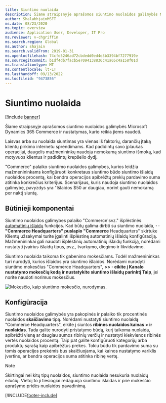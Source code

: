 ```yaml
---
title: Siuntimo nuolaida
description: Šiame straipsnyje aprašomos siuntimo nuolaidos galimybės Microsoft Dynamics 365 Commerce ir nustatymas, kurio reikia jiems naudoti.
author: ShalabhjainMSFT
ms.date: 08/23/2020
ms.topic: overview
audience: Application User, Developer, IT Pro
ms.reviewer: v-chgriffin
ms.search.region: Global
ms.author: shajain
ms.search.validFrom: 2019-01-31
ms.openlocfilehash: 74cfe5246ad72cbdedd0ed4e3b3394bf7277919e
ms.sourcegitcommit: b1df4db7facb5e7094138836c41a65c4a158f01d
ms.translationtype: MT
ms.contentlocale: lt-LT
ms.lasthandoff: 09/13/2022
ms.locfileid: "9473856"
---
```

# <a name="shipping-discount"></a>Siuntimo nuolaida

[!include [banner](includes/banner.md)]

Šiame straipsnyje aprašomos siuntimo nuolaidos galimybės Microsoft Dynamics 365 Commerce ir nustatymas, kurio reikia jiems naudoti.

Laisvas arba su nuolaida siuntimas yra vienas iš faktorių, darančių įtaką klientų pirkimo internetu sprendimams. Kad padidintų savo įplaukas operacijai, daugelis mažmenininkų naudoja nemokamą siuntimo išmoką, kad motyvuos klientus ir padidintų krepšelio dydį.

"Commerce" palaiko siuntimo nuolaidos galimybes, kurios leidžia mažmenininkams konfigūruoti konkretaus siuntimo būdo siuntimo išlaidų nuolaidos procentą, kai bendra operacijos apibrėžtų prekių pardavimo suma atitinka konkrečius kriterijus. Scenarijaus, kuris naudoja siuntimo nuolaidos galimybę, pavyzdys yra "Išlaidos $50 ar daugiau, norint gauti nemokamą per naktį siuntą.

## <a name="prerequisites"></a>Būtinieji komponentai

Siuntimo nuolaidos galimybes palaiko "Commerce'svz." išplėstinės [automatinių išlaidų](/dynamics365/unified-operations/retail/omni-auto-charges) funkcijos. Kad būtų galima dirbti su siuntimo nuolaida, **·** **·** **"Commerce Headquarters" puslapio "Commerce** Headquarters" skirtuke Klientų užsakymai turite įgalinti išplėstinę automatinių išlaidų konfigūraciją. Mažmenininkai gali naudoti išplėstinių automatinių išlaidų funkciją, norėdami nustatyti įvairius išlaidų tipus, pvz., tvarkymo, diegimo ir likvidavimo.

Siuntimo nuolaida taikoma tik gabenimo mokesčiams. Todėl mažmenininkas turi nurodyti, kurios išlaidos yra siuntimo išlaidos. Norėdami nurodyti siuntimo mokesčius "Commerce Headquarters", **\>\>** **·** **eikite į Kanalo nustatymo mokesčių kodą ir nustatykite siuntimo išlaidų parinktį Taip**, jei norite naudoti norimus mokesčius.

![Mokesčio, kaip siuntimo mokesčio, nurodymas.](./media/Specify_shipping_charge.png)

## <a name="configuration"></a>Konfigūracija

Siuntimo nuolaidos galimybės yra pakopinės ir palaiko tik procentinės nuolaidos **skaičiavimo** tipą. Norėdami nustatyti siuntimo nuolaidą "Commerce Headquarters", eikite į siuntos **ribinės nuolaidos kainas \> ir nuolaidas**. Tada galite nurodyti pristatymo būdą, kurį taikoma nuolaida, apibrėžti vieną ar daugiau sumos ribinių verčių ir nustatyti kiekvienos ribinės vertės nuolaidos procentą. Taip pat galite konfigūruoti kategorijų arba produktų sąrašą kaip apibrėžtus prekes. Tokiu būdu tik pardavimo suma su tomis operacijos prekėmis bus skaičiuojama, kai kainos nustatymo variklis įvertins, ar bendra operacijos suma atitinka ribinę vertę.

> [!NOTE]
> Skirtingai nei kitų tipų nuolaidos, siuntimo nuolaida nesukuria nuolaidų eilučių. Vietoj to ji tiesiogiai redaguoja siuntimo išlaidas ir prie mokesčio aprašymo pridės nuolaidos pavadinimą.

[!INCLUDE[footer-include](../includes/footer-banner.md)]
